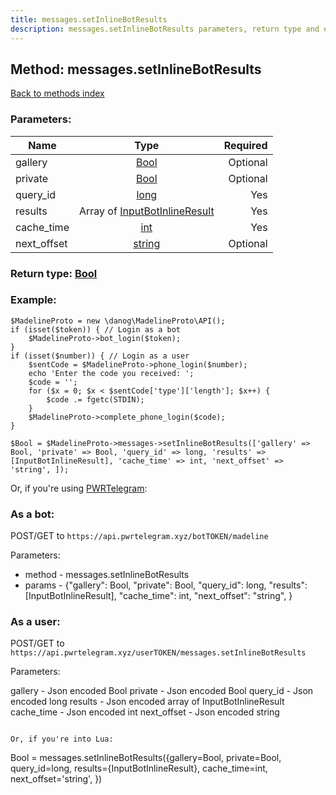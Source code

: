 ```yaml
---
title: messages.setInlineBotResults
description: messages.setInlineBotResults parameters, return type and example
---
```

## Method: messages.setInlineBotResults  
[Back to methods index](index.md)


### Parameters:

| Name     |    Type       | Required |
|----------|:-------------:|---------:|
|gallery|[Bool](../types/Bool.md) | Optional|
|private|[Bool](../types/Bool.md) | Optional|
|query\_id|[long](../types/long.md) | Yes|
|results|Array of [InputBotInlineResult](../types/InputBotInlineResult.md) | Yes|
|cache\_time|[int](../types/int.md) | Yes|
|next\_offset|[string](../types/string.md) | Optional|


### Return type: [Bool](../types/Bool.md)

### Example:


```
$MadelineProto = new \danog\MadelineProto\API();
if (isset($token)) { // Login as a bot
    $MadelineProto->bot_login($token);
}
if (isset($number)) { // Login as a user
    $sentCode = $MadelineProto->phone_login($number);
    echo 'Enter the code you received: ';
    $code = '';
    for ($x = 0; $x < $sentCode['type']['length']; $x++) {
        $code .= fgetc(STDIN);
    }
    $MadelineProto->complete_phone_login($code);
}

$Bool = $MadelineProto->messages->setInlineBotResults(['gallery' => Bool, 'private' => Bool, 'query_id' => long, 'results' => [InputBotInlineResult], 'cache_time' => int, 'next_offset' => 'string', ]);
```

Or, if you're using [PWRTelegram](https://pwrtelegram.xyz):

### As a bot:

POST/GET to `https://api.pwrtelegram.xyz/botTOKEN/madeline`

Parameters:

* method - messages.setInlineBotResults
* params - {"gallery": Bool, "private": Bool, "query_id": long, "results": [InputBotInlineResult], "cache_time": int, "next_offset": "string", }



### As a user:

POST/GET to `https://api.pwrtelegram.xyz/userTOKEN/messages.setInlineBotResults`

Parameters:

gallery - Json encoded Bool
private - Json encoded Bool
query_id - Json encoded long
results - Json encoded  array of InputBotInlineResult
cache_time - Json encoded int
next_offset - Json encoded string


```

Or, if you're into Lua:

```
Bool = messages.setInlineBotResults({gallery=Bool, private=Bool, query_id=long, results={InputBotInlineResult}, cache_time=int, next_offset='string', })
```

